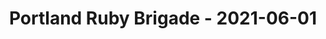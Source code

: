 ---
layout: post
title: Portland Ruby Brigade - 2021-06-01
datetime: '2021-06-01T21:00:00-04:00'
name: Portland Ruby Brigade
external_url: https://www.meetup.com/Portland-Ruby-Brigade/events/277994803/
online_event: true
year_month: 2021-06
---